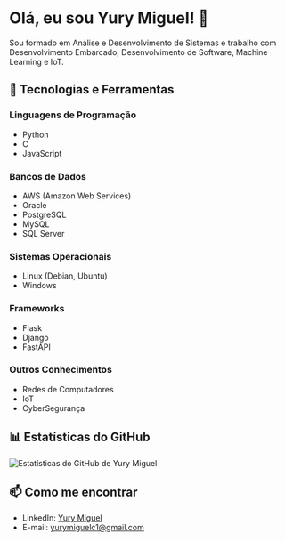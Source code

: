 # Olá, eu sou Yury Miguel! 👋

Sou formado em Análise e Desenvolvimento de Sistemas e trabalho com Desenvolvimento Embarcado, Desenvolvimento de Software, Machine Learning e IoT.

## 🚀 Tecnologias e Ferramentas

### Linguagens de Programação
- Python
- C
- JavaScript

### Bancos de Dados
- AWS (Amazon Web Services)
- Oracle
- PostgreSQL
- MySQL
- SQL Server

### Sistemas Operacionais
- Linux (Debian, Ubuntu)
- Windows

### Frameworks
- Flask
- Django
- FastAPI

### Outros Conhecimentos
- Redes de Computadores
- IoT
- CyberSegurança

## 📊 Estatísticas do GitHub
![Estatísticas do GitHub de Yury Miguel](https://github-readme-stats.vercel.app/api?username=yury-miguel&show_icons=true&theme=radical)

## 📫 Como me encontrar
- LinkedIn: [Yury Miguel]([https://www.linkedin.com/in/yury-miguel/](https://www.linkedin.com/in/yury-miguel-827478315/))
- E-mail: yurymiguelc1@gmail.com

